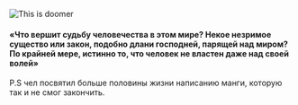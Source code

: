 
![This is doomer](https://avatanplus.com/files/resources/original/5dc103012dd3416e39f3bca4.png)

#### «Что вершит судьбу человечества в этом мире? Некое незримое существо или закон, подобно длани господней, парящей над миром? По крайней мере, истинно то, что человек не властен даже над своей волей»
P.S чел посвятил больше половины жизни написанию манги, которую так и не смог закончить.
